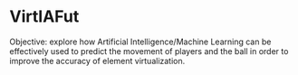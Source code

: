# VirtIAFut
Objective: explore how Artificial Intelligence/Machine Learning can be effectively used to predict the movement of players and the ball in order to improve the accuracy of element virtualization.


